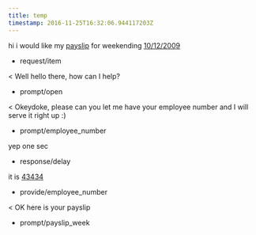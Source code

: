 ```yaml
---
title: temp
timestamp: 2016-11-25T16:32:06.944117203Z
---
```


hi i would like my [payslip](item_type) for weekending [10/12/2009](payslip_week)
* request/item

< Well hello there, how can I help?
* prompt/open

< Okeydoke, please can you let me have your employee number and I will serve it right up :)
* prompt/employee_number

yep one sec
* response/delay

it is [43434](employee_number)
* provide/employee_number

< OK here is your payslip
* prompt/payslip_week
